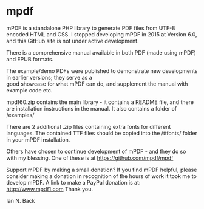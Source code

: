 # mpdf
mPDF is a standalone PHP library to generate PDF files from UTF-8 encoded HTML and CSS.
I stopped developing mPDF in 2015 at Version 6.0, and this GitHub site is not under active development.

There is a comprehensive manual available in both PDF (made using mPDF) and EPUB formats.

The example/demo PDFs were published to demonstrate new developments in earlier versions; they serve as a  
good showcase for what mPDF can do, and supplement the manual with example code etc.

mpdf60.zip contains the main library - it contains a README file, and there are installation
instructions in the manual. It also contains a folder of /examples/

There are 2 additional .zip files containing extra fonts for different languages. The contained TTF files
should be copied into the /ttfonts/ folder in your mPDF installation.

Others have chosen to continue development of mPDF - and they do so with my blessing.
One of these is at https://github.com/mpdf/mpdf

Support mPDF by making a small donation?
If you find mPDF helpful, please consider making a donation in recognition of the hours of work it took me 
to develop mPDF. A link to make a PayPal donation is at: http://www.mpdf1.com
Thank you. 

Ian N. Back
